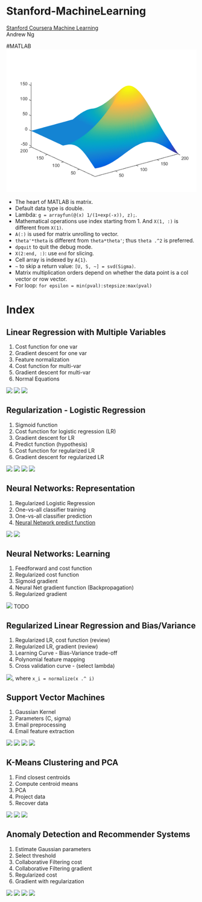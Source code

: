 # Stanford-MachineLearning
[Stanford Coursera Machine Learning](https://www.coursera.org/course/ml)  
Andrew Ng  

#MATLAB
![](/img/logo.png)  
* The heart of MATLAB is matrix.  
* Default data type is double.
* Lambda: `g = arrayfun(@(x) 1/(1+exp(-x)), z);`.
* Mathematical operations use index starting from 1. And `X(1, :)` is different from `X(1)`.
* `A(:)` is used for matrix unrolling to vector.
* `theta'*theta` is different from `theta*theta'`; thus `theta .^2` is preferred.
* `dpquit` to quit the debug mode.
* `X(2:end, :)`: use `end` for slicing.
* Cell array is indexed by `A{1}`.
* `~` to skip a return value: `[U, S, ~] = svd(Sigma)`.
* Matrix multiplication orders depend on whether the data point is a col vector or row vector. 
* For loop: `for epsilon = min(pval):stepsize:max(pval)`

# Index
## Linear Regression with Multiple Variables
1. Cost function for one var
1. Gradient descent for one var
1. Feature normalization
1. Cost function for multi-var
1. Gradient descent for multi-var
1. Normal Equations 

<img src="http://latex.codecogs.com/gif.latex?J(\theta)=\frac{1}{2m}\sum_{i=1}^{m}{\big(h_\theta(x^{(i)})-y^{(i)}\big)^2}" />  
<img src="http://latex.codecogs.com/gif.latex?h_\theta(x)=\theta^Tx" />  
<img src="http://latex.codecogs.com/gif.latex?\theta_j:=\theta_j-\alpha\frac{1}{m}\sum_{i=1}^{m}{\big(h_\theta(x^{(i)})-y^{(i)}\big)x_j^{(i)}}" />  

## Regularization - Logistic Regression 
1. Sigmoid function
1. Cost function for logistic regression (LR)
1. Gradient descent for LR
1. Predict function (hypothesis)
1. Cost function for regularized LR 
1. Gradient descent for regularized LR 

<img src="http://latex.codecogs.com/gif.latex?h_\theta(x)=g(\theta^Tx)" />  
<img src="http://latex.codecogs.com/gif.latex?g(z)=\frac{1}{1+e^{-z}}" />  
<img src="http://latex.codecogs.com/gif.latex?J(\theta)=\frac{1}{m}\sum_{i=1}^{m}{\big[-y^{(i)}\log{(h_\theta(x^{(i)}))}-(1-y^{(i)})\log{(1-h_\theta(x^{(i)}))}\big]}+\frac{\lambda}{2m}\sum_{j=1}^n{\theta_j^2}" />  
<img src="http://latex.codecogs.com/gif.latex?\frac{\partial J(\theta)}{\partial \theta_j} = \Bigg(\frac{1}{m}\sum_{i=1}^m{\big(h_\theta(x^{(i)})-y^{(i)}\big)x_j^{(i)}}\Bigg)+\frac{\lambda}{m}\theta_j" />  

## Neural Networks: Representation
1. Regularized Logistic Regression 
1. One-vs-all classifier training 
1. One-vs-all classifier prediction 
1. [Neural Network predict function](https://github.com/idf/Stanford-MachineLearning/blob/develop/mlclass-ex3-008%2Fmlclass-ex3%2Fpredict.m)

<img src="http://latex.codecogs.com/gif.latex?J(\theta)=\frac{1}{m}\sum{\big[-y\circ\log{(h_\theta(X))}-(1-y)\circ\log{(1-h_\theta(X))}\big]}+\frac{\lambda}{2m}\sum{\theta\circ\theta}" />  
<img src="http://latex.codecogs.com/gif.latex?\frac{\partial J(\theta)}{\partial \theta} = \frac{1}{m}X^T\big(h_\theta(X)-y\big)+\frac{\lambda}{m}\theta" />  

## Neural Networks: Learning
1. Feedforward and cost function 
1. Regularized cost function 
1. Sigmoid gradient
1. Neural Net gradient function (Backpropagation) 
1. Regularized gradient

<img src="http://latex.codecogs.com/gif.latex?g'(z)=g(z)(1-g(z))" />  
TODO

## Regularized Linear Regression and Bias/Variance
1. Regularized LR, cost function (review)
1. Regularized LR, gradient (review)
1. Learning Curve - Bias-Variance trade-off
1. Polynomial feature mapping 
1. Cross validation curve - (select lambda)

<img src="http://latex.codecogs.com/gif.latex?h_\theta(x)=\theta_0+\theta_1 x_1+...+\theta_p x_p" />, where `x_i = normalize(x .^ i)`
## Support Vector Machines 
1. Gaussian Kernel
1. Parameters (C, sigma)
1. Email preprocessing
1. Email feature extraction 

<img src="http://latex.codecogs.com/gif.latex?\operatornamewithlimits{min}_\theta C\sum_{i=1}^{m}{\big[y^{(i)}cost_1{(\theta^Tx^{(i)})}+(1-y^{(i)})cost_0{(\theta^Tx^{(i)})}\big]}+\frac{1}{2}\sum_{j=1}^n{\theta_j^2}" />  
<img src="http://latex.codecogs.com/gif.latex?K_{gaussian}(x^{(i)}, x^{(j)})=\exp{\Bigg(-\frac{||x^{(i)}-x^{(j)}||^2}{2\sigma^2}\Bigg)}" />  
<img src="http://latex.codecogs.com/gif.latex?\operatornamewithlimits{min}_\theta C\sum_{i=1}^{m}{\big[y^{(i)}cost_1{(\theta^Tf^{(i)})}+(1-y^{(i)})cost_0{(\theta^Tf^{(i)})}\big]}+\frac{1}{2}\sum_{j=1}^n{\theta_j^2}" />  
<img src="http://latex.codecogs.com/gif.latex?f_k^{(i)} = K(x^{(i)}, l^{(k)})" />  

## K-Means Clustering and PCA
1. Find closest centroids
1. Compute centroid means
1. PCA
1. Project data
1. Recover data

<img src="http://latex.codecogs.com/gif.latex?c^{(i)}:= \operatornamewithlimits{argmin}_{j} ||x^{(i)}-\mu_j||^2" />   
<img src="http://latex.codecogs.com/gif.latex?\mu_k:=\frac{1}{C_k}\sum_{i \in C_k}{x^{(i)}}" />  
<img src="http://latex.codecogs.com/gif.latex?\Sigma=\frac{1}{m}X^TX" />  

## Anomaly Detection and Recommender Systems
1. Estimate Gaussian parameters
1. Select threshold
1. Collaborative Filtering cost
1. Collaborative Filtering gradient
1. Regularized cost
1. Gradient with regularization

<img src="http://latex.codecogs.com/gif.latex?p(x;\mu,\sigma^2)=\frac{1}{\sqrt{2\pi\sigma^2}}\exp{\Big(-\frac{(x-\mu)^2}{2\sigma^2}\Big)}" />  
<img src="http://latex.codecogs.com/gif.latex?J(x^{(i)},...,x^{(n_m)},\theta^{1},...,\theta^{(n_u)})=\frac{1}{2}\sum_{(i,j):r(i,j)=1}{((\theta^{(j)})^Tx^{(i)}-y^{(i,j)})^2}+\frac{\lambda}{2}\sum_{j=1}^{n_u}{\sum_{k=1}^n{(\theta_k^{(j)}})^2}+\frac{\lambda}{2}\sum_{j=1}^{n_m}{\sum_{k=1}^n{(x_k^{(j)}})^2}" />  
<img src="http://latex.codecogs.com/gif.latex?\frac{\partial J}{\partial x_k^{(i)}}=\sum_{j:r(i,j)=1}{\big((\theta^{(j)})^Tx^{(i)}-y^{(i,j)}\big)\theta_k^{(j)}}+\lambda x_k^{(i)}" />  
<img src="http://latex.codecogs.com/gif.latex?\frac{\partial J}{\partial \theta_k^{(j)}}=\sum_{i:r(i,j)=1}{\big((\theta^{(j)})^Tx^{(i)}-y^{(i,j)}\big)x_k^{(i)}}+\lambda \theta_k^{(j)}" />  
